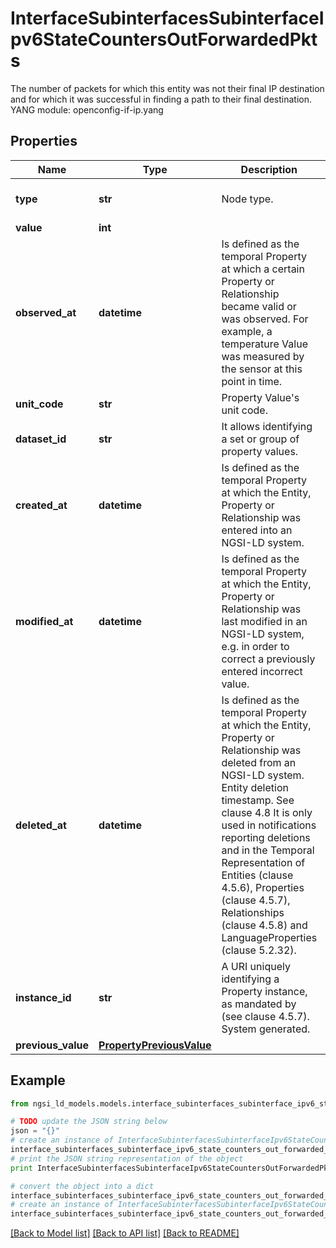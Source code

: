 # InterfaceSubinterfacesSubinterfaceIpv6StateCountersOutForwardedPkts

The number of packets for which this entity was not their final IP destination and for which it was successful in finding a path to their final destination.  YANG module: openconfig-if-ip.yang 

## Properties

Name | Type | Description | Notes
------------ | ------------- | ------------- | -------------
**type** | **str** | Node type.  | [optional] [default to 'Property']
**value** | **int** |  | 
**observed_at** | **datetime** | Is defined as the temporal Property at which a certain Property or Relationship became valid or was observed. For example, a temperature Value was measured by the sensor at this point in time.  | [optional] 
**unit_code** | **str** | Property Value&#39;s unit code.  | [optional] 
**dataset_id** | **str** | It allows identifying a set or group of property values.  | [optional] 
**created_at** | **datetime** | Is defined as the temporal Property at which the Entity, Property or Relationship was entered into an NGSI-LD system.  | [optional] [readonly] 
**modified_at** | **datetime** | Is defined as the temporal Property at which the Entity, Property or Relationship was last modified in an NGSI-LD system, e.g. in order to correct a previously entered incorrect value.  | [optional] [readonly] 
**deleted_at** | **datetime** | Is defined as the temporal Property at which the Entity, Property or Relationship was deleted from an NGSI-LD system.  Entity deletion timestamp. See clause 4.8 It is only used in notifications reporting deletions and in the Temporal Representation of Entities (clause 4.5.6), Properties (clause 4.5.7), Relationships (clause 4.5.8) and LanguageProperties (clause 5.2.32).  | [optional] [readonly] 
**instance_id** | **str** | A URI uniquely identifying a Property instance, as mandated by (see clause 4.5.7). System generated.  | [optional] [readonly] 
**previous_value** | [**PropertyPreviousValue**](PropertyPreviousValue.md) |  | [optional] 

## Example

```python
from ngsi_ld_models.models.interface_subinterfaces_subinterface_ipv6_state_counters_out_forwarded_pkts import InterfaceSubinterfacesSubinterfaceIpv6StateCountersOutForwardedPkts

# TODO update the JSON string below
json = "{}"
# create an instance of InterfaceSubinterfacesSubinterfaceIpv6StateCountersOutForwardedPkts from a JSON string
interface_subinterfaces_subinterface_ipv6_state_counters_out_forwarded_pkts_instance = InterfaceSubinterfacesSubinterfaceIpv6StateCountersOutForwardedPkts.from_json(json)
# print the JSON string representation of the object
print InterfaceSubinterfacesSubinterfaceIpv6StateCountersOutForwardedPkts.to_json()

# convert the object into a dict
interface_subinterfaces_subinterface_ipv6_state_counters_out_forwarded_pkts_dict = interface_subinterfaces_subinterface_ipv6_state_counters_out_forwarded_pkts_instance.to_dict()
# create an instance of InterfaceSubinterfacesSubinterfaceIpv6StateCountersOutForwardedPkts from a dict
interface_subinterfaces_subinterface_ipv6_state_counters_out_forwarded_pkts_form_dict = interface_subinterfaces_subinterface_ipv6_state_counters_out_forwarded_pkts.from_dict(interface_subinterfaces_subinterface_ipv6_state_counters_out_forwarded_pkts_dict)
```
[[Back to Model list]](../README.md#documentation-for-models) [[Back to API list]](../README.md#documentation-for-api-endpoints) [[Back to README]](../README.md)


